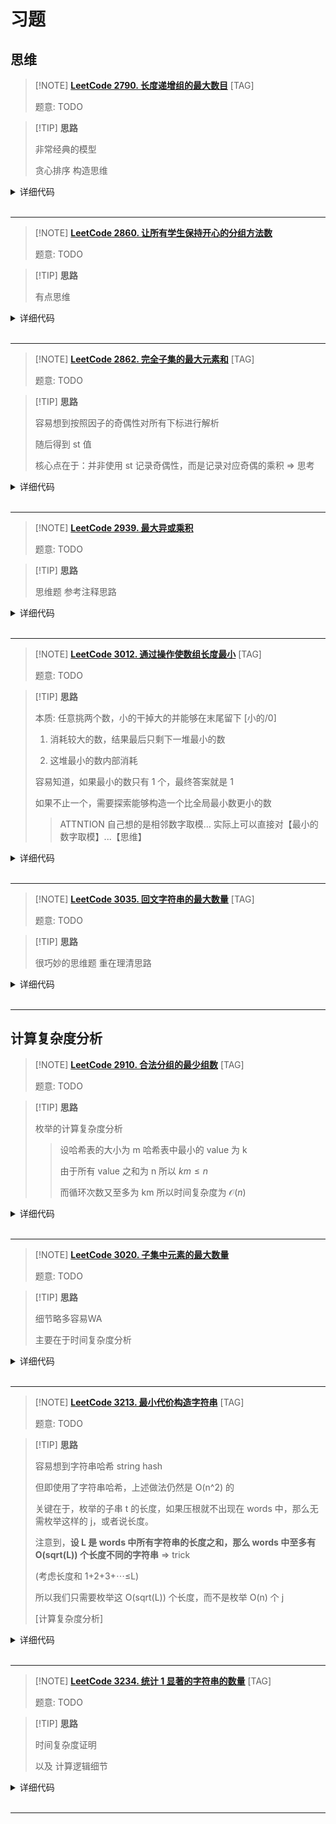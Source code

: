 # 习题

## 思维

> [!NOTE] **[LeetCode 2790. 长度递增组的最大数目](https://leetcode.cn/problems/maximum-number-of-groups-with-increasing-length/)** [TAG]
> 
> 题意: TODO

> [!TIP] **思路**
> 
> 非常经典的模型
> 
> 贪心排序 构造思维

<details>
<summary>详细代码</summary>
<!-- tabs:start -->

##### **C++**

```cpp
class Solution {
public:
    // 考虑 按照数量降序
    // 第i次需要把前i大的各自-1 减完之后有可能发生顺序变化
    // 显然不能用堆枚举 复杂度无法接受
    using LL = long long;

    vector<int> uls;

    int maxIncreasingGroups(vector<int>& usageLimits) {
        this->uls = usageLimits;
        sort(uls.begin(), uls.end());
        
        LL rest = 0, res = 0;
        for (auto x : uls) {
            // 直接加  因为不管是“构造不了”还是“构造完有余”都可以给后面用
            // ATTENTION 思维与证明 为什么这样一定可以构造
            // 以柱状图的形式思考
            // 每次新加一个数构造相当于基于原本的再追加一列【一定能够通过置换使得其可用】
            rest += x;
            if (rest >= res + 1) {
                rest -= res + 1;
                res ++ ;
            }
        }
        return res;
    }
};
```

##### **Python**

```python

```

<!-- tabs:end -->
</details>

<br>

* * *

> [!NOTE] **[LeetCode 2860. 让所有学生保持开心的分组方法数](https://leetcode.cn/problems/happy-students/)**
> 
> 题意: TODO

> [!TIP] **思路**
> 
> 有点思维

<details>
<summary>详细代码</summary>
<!-- tabs:start -->

##### **C++**

```cpp
class Solution {
public:
    const static int N = 1e5 + 10;
    
    int countWays(vector<int>& nums) {
        int n = nums.size();
        sort(nums.begin(), nums.end());
        
        int res = 0;
        // 枚举不被选择的左边界
        for (int i = 0, max_choosed = -1; i < n; ++ i ) {
            int choosed = i;
            if (choosed < nums[i] && choosed > max_choosed)
                res ++ ;
            max_choosed = nums[i];
        }
        // 如果全部选中
        if (n > nums.back())
            res ++ ;
        
        return res;
    }
};
```

##### **Python**

```python

```

<!-- tabs:end -->
</details>

<br>

* * *

> [!NOTE] **[LeetCode 2862. 完全子集的最大元素和](https://leetcode.cn/problems/maximum-element-sum-of-a-complete-subset-of-indices/)** [TAG]
> 
> 题意: TODO

> [!TIP] **思路**
> 
> 容易想到按照因子的奇偶性对所有下标进行解析
> 
> 随后得到 st 值
> 
> 核心点在于：并非使用 st 记录奇偶性，而是记录对应奇偶的乘积 => 思考

<details>
<summary>详细代码</summary>
<!-- tabs:start -->

##### **C++**

```cpp
using LL = long long;

class Solution {
public:
    // 注意: 所谓的 '完全平方数' 是指下标，而非下标对应的值
    //  => 不会有重复值，则只能使用 1-1e4 范围内的元素，且集合需要保证质数的幂次总和为偶数
    //          后者必然符合: 质数大小不超过 25 个
    //
    // 还有个重要条件: 每对元素都需要能够两两完全平方 => 则一组内 所有元素的 st 必须完全一样
    // 
    // 【思考】ATTENTION: 不能比较二进制的 st，而应当计算乘积
    
    vector<int> ps = {2, 3, 5, 7, 11, 13, 17, 19, 23, 29, 31, 37, 41, 43, 47, 53, 59, 61, 67, 71, 73, 79, 83, 89, 97};
    int cnt = 25;
    
    long long maximumSum(vector<int>& nums) {
        int n = nums.size();
        
        LL res = 0;
        unordered_map<int, LL> h;
        for (int i = 1; i <= n; ++ i ) {
            // int st = 0, x = i;
            int st = 1, x = i;
            for (int j = 0; j < 25; ++ j ) {
                int c = 0, p = ps[j];
                while (x % p == 0)
                    x /= p, c ^= 1;
                if (c)
                    // st ^= 1 << j;
                    st *= p;
            }
            if (x > 1) {
                // 错误思维:
                // 1. 只能自己成为一组的元素
                // res = max(res, (LL)nums[i - 1]);    // ATTENTION: WA1, 需要单独考虑一下
                // continue;
                st *= x;
            }
            // 2. 可选的，能够与其他元素组合的元素
            h[st] += nums[i - 1];
        }

        for (auto & [x, y] : h)
            res = max(res, y);
        
        return res;
    }
};
```

##### **Python**

```python

```

<!-- tabs:end -->
</details>

<br>

* * *

> [!NOTE] **[LeetCode 2939. 最大异或乘积](https://leetcode.cn/problems/maximum-xor-product/)**
> 
> 题意: TODO

> [!TIP] **思路**
> 
> 思维题 参考注释思路

<details>
<summary>详细代码</summary>
<!-- tabs:start -->

##### **C++**

```cpp
class Solution {
public:
    using LL = long long;
    const static int N = 52, MOD = 1e9 + 7;
    
    // 思考 n 限制了可以自由 0/1 的总位数 => 因为 a/b 位数可能大于 n
    //   如何使得结果最大? 显然需要让 a^x, b^x 各自最大
    // 考虑: 如果 a/b 的某个位都是 0/0 则有必要使得x取 1 让 a/b + 1<<y
    //      如果 a/b 的某个位分别是 1/0, 0/1 则只能有两种选择 => 二者分别 +/- 1<<y
    // 最坏情况下 50个位都需要 +/- 
    // ======> 贪心: 第一个位给其中一个数，剩下的位都给另一个数即可 => 需要求出 x
    
    int maximumXorProduct(long long a, long long b, int n) {
        vector<int> t;
        // ATTENTION 可以等于
        for (int i = 0; i < n; ++ i ) {
            int x = (a >> i) & 1, y = (b >> i) & 1;
            if (x == 0 && y == 0) {
                a += 1ll << i, b += 1ll << i;
            } else if (x == 1 && y == 1) {
                // do nothing
                continue;
            } else {
                t.push_back(i);     // ATTENTION 简化，不需要关心是谁转移到谁
                // ATTENTION 但是需要把 a, b 在此位消 0
                if (x)
                    a -= 1ll << i;  // ATTENTION use 1ll
                else
                    b -= 1ll << i;
            }
        }
        
        // 【核心在于分配策略】
        if (a == b) {
            // 对于所有不同的位 需要把最高位给 a 其余都给 b
            for (int i = t.size() - 1; i >= 0; -- i ) {
                if (i == t.size() - 1)
                    a += 1ll << t[i];
                else
                    b += 1ll << t[i];
            }
        } else {
            // 全给 a 或全给 b
            LL tot = 0;
            for (auto x : t)
                tot += 1ll << x;
            if (a < b)
                a += tot;
            else
                b += tot;
        }
        a %= MOD, b %= MOD; // ATTENTION
        // cout << " a = " << a << " b = " << b << endl;
        return a * b % MOD;
    }
};
```

##### **Python**

```python

```

<!-- tabs:end -->
</details>

<br>

* * *

> [!NOTE] **[LeetCode 3012. 通过操作使数组长度最小](https://leetcode.cn/problems/minimize-length-of-array-using-operations/)** [TAG]
> 
> 题意: TODO

> [!TIP] **思路**
> 
> 本质: 任意挑两个数，小的干掉大的并能够在末尾留下 [小的/0]
> 
>   1. 消耗较大的数，结果最后只剩下一堆最小的数
> 
>   2. 这堆最小的数内部消耗
> 
> 容易知道，如果最小的数只有 1 个，最终答案就是 1
> 
> 如果不止一个，需要探索能够构造一个比全局最小数更小的数
> 
> > ATTNTION 自己想的是相邻数字取模... 实际上可以直接对【最小的数字取模】...【思维】

<details>
<summary>详细代码</summary>
<!-- tabs:start -->

##### **C++**

```cpp
class Solution {
public:
    using PII = pair<int, int>;
    
    bool check(vector<PII> & t, int v) {
        for (int i = 0; i < t.size(); ++ i ) {
            // WRONG
            // int mod = t[i].first % t[i - 1].first;
            
            int mod = t[i].first % v;
            if (mod /*non-zero*/ && mod < v)
                return true;
        }
        return false;
    }
    
    int minimumArrayLength(vector<int>& nums) {
        unordered_map<int, int> h;
        for (auto x : nums)
            h[x] ++ ;
        
        vector<PII> t;
        for (auto [k, v] : h)
            t.push_back({k, v});
        sort(t.begin(), t.end());

        auto x = t[0].second;
        if (x == 1)
            return 1;
        else if (check(t, t[0].first))
            return 1;
        
        return (x + 1) / 2;
    }
};
```

##### **Python**

```python

```

<!-- tabs:end -->
</details>

<br>

* * *

> [!NOTE] **[LeetCode 3035. 回文字符串的最大数量](https://leetcode.cn/problems/maximum-palindromes-after-operations/)** [TAG]
> 
> 题意: TODO

> [!TIP] **思路**
> 
> 很巧妙的思维题 重在理清思路

<details>
<summary>详细代码</summary>
<!-- tabs:start -->

##### **C++**

```cpp
class Solution {
public:
    // 题目本质就是 在长度不变的情况下，所有字符串的字符可以任意swap
    // 则 只与所有字符的计数 以及字符串长度有关

    int maxPalindromesAfterOperations(vector<string>& words) {
        // 考虑 先把左右的字母填了 最后在往正中间填入字母
        int tot = 0, mask = 0;
        for (auto & w : words) {
            tot += w.size();
            for (auto c : w)
                mask ^= 1 << (c - 'a');
        }
        // 总字符长度为tot 奇数有even位
        int even = __builtin_popcount(mask);
        // ATTENTION 先把奇数位都单独拎出来 剩下都是偶数个数【重要的细节推理 => 这个一定是和字符串长度一一匹配的】
        tot -= even;
        
        // 实际只会用到长度 [从短到长逐个填充]
        sort(words.begin(), words.end(), [](const string & a, const string & b) {
            return a.size() < b.size();
        });
        
        int res = 0;
        for (auto & w : words) {
            tot -= (w.size() / 2) * 2;  // 对于奇数来说 会消除掉1
            // ATTENTION 由于是从短到长 如果当前位置无法填充 后面的也没有填充可能 => 填充思想trick
            if (tot < 0)
                break;
            res ++ ;
        }
        
        return res;
    }
};
```

##### **Python**

```python

```

<!-- tabs:end -->
</details>

<br>

* * *

## 计算复杂度分析

> [!NOTE] **[LeetCode 2910. 合法分组的最少组数](https://leetcode.cn/problems/minimum-number-of-groups-to-create-a-valid-assignment/)** [TAG]
> 
> 题意: TODO

> [!TIP] **思路**
> 
> 枚举的计算复杂度分析
> 
> > 设哈希表的大小为 m 哈希表中最小的 value 为 k
> > 
> > 由于所有 value 之和为 n 所以 $km \le n$
> > 
> > 而循环次数又至多为 km 所以时间复杂度为 $\mathcal{O}(n)$

<details>
<summary>详细代码</summary>
<!-- tabs:start -->

##### **C++**

```cpp
class Solution {
public:
    vector<int> xs;

    // 按照某个 sz 分组能否得到可行解
    // ATTENTION sz 是下界，可以出现个数为 sz+1 的情况
    bool check(int sz) {
        for (auto x : xs)
            if (x % sz > x / sz)    // ATTENTION 判断规则 (可以等 相当于数量为sz+1)
                return false;
        return true;
    }

    int minGroupsForValidAssignment(vector<int>& nums) {
        // 不关心值具体是啥 只关心出现次数
        unordered_map<int, int> h;
        for (auto x : nums)
            h[x] ++ ;
        
        int minv = 1e9;
        xs.clear();
        for (auto [k, v] : h)
            xs.push_back(v), minv = min(minv, v);
        
        // 已知多个 "次数" 如何分配能够得到可行组
        // 考虑枚举某个分组状况下(大小) 是否能构造出合理方案
        int p;
        for (p = minv; p >= 2; -- p )
            if (check(p))
                break;
        
        int res = 0;
        for (auto x : xs)
            res += (x + p) / (p + 1);   // ATTENTION 向上取整
        return res;
    }
};
```

##### **Python**

```python

```

<!-- tabs:end -->
</details>

<br>

* * *

> [!NOTE] **[LeetCode 3020. 子集中元素的最大数量](https://leetcode.cn/problems/find-the-maximum-number-of-elements-in-subset/)**
> 
> 题意: TODO

> [!TIP] **思路**
> 
> 细节略多容易WA
> 
> 主要在于时间复杂度分析

<details>
<summary>详细代码</summary>
<!-- tabs:start -->

##### **C++**

```cpp
class Solution {
public:
    // 如果是 2 的幂次，最多指数到 32
    // 则 按照每一个底数去做幂次统计... 然后枚举即可
    using LL = long long;
    
    int maximumLength(vector<int>& nums) {
        unordered_map<LL, int> h;
        for (auto x : nums)
            h[x] ++ ;
        
        int res = 0;
        sort(nums.begin(), nums.end());
        for (auto v : nums) {
            if (v == 1) {
                res = max(res, (h[1] % 2 ? h[1] : h[1] - 1));   // ATTENTION: k=0
                continue;
            }
            
            int t = 0;
            LL x = v;
            while (h.count(x) && h[x] > 1)
                t += 2, x *= x;
            t += (h.count(x) ? 1 : -1);
            res = max(res, t);
        }
        return res;
    }
};
```

##### **Python**

```python

```

<!-- tabs:end -->
</details>

<br>

* * *

> [!NOTE] **[LeetCode 3213. 最小代价构造字符串](https://leetcode.cn/problems/construct-string-with-minimum-cost/)** [TAG]
> 
> 题意: TODO

> [!TIP] **思路**
> 
> 容易想到字符串哈希 string hash
> 
> 但即使用了字符串哈希，上述做法仍然是 O(n^2) 的
> 
> 关键在于，枚举的子串 t 的长度，如果压根就不出现在 words 中，那么无需枚举这样的 j，或者说长度。
> 
> 注意到，**设 L 是 words 中所有字符串的长度之和，那么 words 中至多有 O(sqrt(L)) 个长度不同的字符串** => trick
> 
> (考虑长度和 1+2+3+⋯≤L)
> 
> 所以我们只需要枚举这 O(sqrt(L)) 个长度，而不是枚举 O(n) 个 j
> 
> [计算复杂度分析]

<details>
<summary>详细代码</summary>
<!-- tabs:start -->

##### **C++**

```cpp
class Solution {
public:
    // f[i] = 填充target前i个字母的最小cost
    // f[i] = f[j] + cost(j + 1, i); 问题在于这是O(n^2)的
    //  => 维护所有可行的j + string hash
    
    // ATTENTION:
    // 但即使用了字符串哈希，上述做法仍然是 O(n^2) 的
    // 关键在于，枚举的子串 t 的长度，如果压根就不出现在 words 中，那么无需枚举这样的 j，或者说长度。
    // 注意到，设 L 是 words 中所有字符串的长度之和，那么 words 中至多有 O(sqrt(L)) 个长度不同的字符串 => trick
    // （考虑长度和 1+2+3+⋯≤L）
    // 所以我们只需要枚举这 O(sqrt(L)) 个长度，而不是枚举 O(n) 个 j
    
    using ULL = unsigned long long;
    const static int N = 5e4 + 10, P = 131, INF = 0x3f3f3f3f;
    
    ULL h[N], p[N];
    void init(string s) {
        int n = s.size();
        h[0] = 0, p[0] = 1;
        for (int i = 1; i <= n; ++ i )
            h[i] = h[i - 1] * P + s[i - 1], p[i] = p[i - 1] * P;    // ATTENTION P
    }
    ULL get(int l, int r) {
        return h[r] - h[l - 1] * p[r - l + 1];
    }
    
    int f[N];
    map<int, unordered_map<ULL, int>> min_cost; // ATTENTION map<int, unordered_map<...>>
    
    int minimumCost(string target, vector<string>& words, vector<int>& costs) {
        init(target);
        
        {
            int m = words.size();
            for (int i = 0; i < words.size(); ++ i ) {
                auto & w = words[i];
                int len = w.size();
                ULL hash = 0;
                for (int i = 1; i <= len; ++ i )
                    hash = hash * P + w[i - 1];
                if (min_cost[len].count(hash))
                    min_cost[len][hash] = min(min_cost[len][hash], costs[i]);
                else
                    min_cost[len][hash] = costs[i];
            }
        }
        
        int n = target.size();
        memset(f, 0x3f, sizeof f);
        f[0] = 0;
        
        for (int i = 1; i <= n; ++ i ) {
            for (auto & [len, cs] : min_cost) {   // O(sqrt(L)), 注意引用
                if (len > i)
                    break;
                int last = i - len;
                ULL hash = get(last + 1, i);
                if (cs.count(hash))
                    f[i] = min(f[i], f[last] + cs[hash]);
            }
        }
        return f[n] >= INF / 2 ? -1 : f[n];
    }
};
```

##### **Python**

```python

```

<!-- tabs:end -->
</details>

<br>

* * *

> [!NOTE] **[LeetCode 3234. 统计 1 显著的字符串的数量](https://leetcode.cn/problems/count-the-number-of-substrings-with-dominant-ones/)** [TAG]
> 
> 题意: TODO

> [!TIP] **思路**
> 
> 时间复杂度证明
> 
> 以及 计算逻辑细节

<details>
<summary>详细代码</summary>
<!-- tabs:start -->

##### **C++**

```cpp
class Solution {
public:
    // 类似题目 考虑枚举右端点 计算合法左端点的数量
    //
    // 感觉像是 O(n^2) 的做法...
    // => 实际上 0 的数量不会超过 log(len)
    //  考虑枚举 0 的数量，总的时间复杂度为 O(n*log(n))
    
    int numberOfSubstrings(string s) {
        int n = s.size();
        int res = 0;
        vector<int> zeros;
        zeros.push_back(0); // 哨兵
        for (int i = 1; i <= n; ++ i ) {
            int t = s[i - 1] - '0';
            if (t)  // 当前位置为 1
                res += i - zeros.back();    // ATTENTION 1. 不包含任何0的情况
            else
                zeros.push_back(i);
            
            // ATTENTION 2. 包含至少 1 个 0 的情况
            //
            // m-j 用来优化复杂度 避免无意义的遍历 k*k <= num_of_ones = i-m
            int m = zeros.size();
            for (int j = m - 1; j > 0 /*ATTENTION > 0*/ && (m - j) <= (i - (m - 1)) / (m - j); -- j ) {
                // 该区间内 0,1 的数量
                int c0 = m - j;
                int c1 = (i - zeros[j] + 1/*总长度 ATTENTION: +1*/) - c0;
                
                // 在 zeros[j] 左侧还有一段1 数量为 tot = zeros[j]-zeros[j-1]-1
                // 问题在于这些1 有一部分是已经不得不消耗的 具体为 cost = c0*c0-c1
                //      剩下的 比较灵活 即为 tot - cost + 1
                //                  zeros[j]-zeros[j-1] -1 - cost +1
                res += max(0, zeros[j] - zeros[j - 1] - max(0, c0 * c0 - c1));
            }
        }
        return res;
    }
};
```

##### **Python**

```python

```

<!-- tabs:end -->
</details>

<br>

* * *